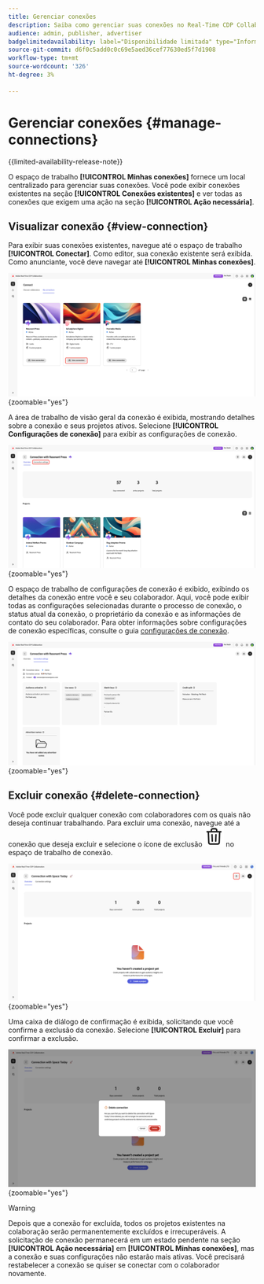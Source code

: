 ```yaml
---
title: Gerenciar conexões
description: Saiba como gerenciar suas conexões no Real-Time CDP Collaboration.
audience: admin, publisher, advertiser
badgelimitedavailability: label="Disponibilidade limitada" type="Informative" url="https://helpx.adobe.com/br/legal/product-descriptions/real-time-customer-data-platform-collaboration.html newtab=true"
source-git-commit: d6f0c5add0c0c69e5aed36cef77630ed5f7d1908
workflow-type: tm+mt
source-wordcount: '326'
ht-degree: 3%

---
```


# Gerenciar conexões {#manage-connections}

{{limited-availability-release-note}}

O espaço de trabalho **[!UICONTROL Minhas conexões]** fornece um local centralizado para gerenciar suas conexões. Você pode exibir conexões existentes na seção **[!UICONTROL Conexões existentes]** e ver todas as conexões que exigem uma ação na seção **[!UICONTROL Ação necessária]**.

## Visualizar conexão {#view-connection}

Para exibir suas conexões existentes, navegue até o espaço de trabalho **[!UICONTROL Conectar]**. Como editor, sua conexão existente será exibida. Como anunciante, você deve navegar até **[!UICONTROL Minhas conexões]**.

![A opção Exibir conexão foi realçada para uma conexão no espaço de trabalho Minhas conexões.](/help/assets/connect/manage-connections/view-connection.png){zoomable="yes"}

A área de trabalho de visão geral da conexão é exibida, mostrando detalhes sobre a conexão e seus projetos ativos. Selecione **[!UICONTROL Configurações de conexão]** para exibir as configurações de conexão.

![A opção Configurações de conexão foi realçada no espaço de trabalho de visão geral da conexão.](/help/assets/connect/manage-connections/connection-overview.png){zoomable="yes"}

O espaço de trabalho de configurações de conexão é exibido, exibindo os detalhes da conexão entre você e seu colaborador. Aqui, você pode exibir todas as configurações selecionadas durante o processo de conexão, o status atual da conexão, o proprietário da conexão e as informações de contato do seu colaborador. Para obter informações sobre configurações de conexão específicas, consulte o guia [configurações de conexão](/help/guide/connect/establishing-connections.md#connection-settings).

![O espaço de trabalho de configurações de conexão exibindo detalhes da conexão.](/help/assets/connect/manage-connections/connection-settings.png){zoomable="yes"}

## Excluir conexão {#delete-connection}

Você pode excluir qualquer conexão com colaboradores com os quais não deseja continuar trabalhando. Para excluir uma conexão, navegue até a conexão que deseja excluir e selecione o ícone de exclusão ![ícone de exclusão](/help/assets/common/delete.svg) no espaço de trabalho de conexão.

![O ícone de exclusão foi realçado no espaço de trabalho de conexão.](/help/assets/connect/establish-connection/delete-option.png){zoomable="yes"}

Uma caixa de diálogo de confirmação é exibida, solicitando que você confirme a exclusão da conexão. Selecione **[!UICONTROL Excluir]** para confirmar a exclusão.

![A caixa de diálogo de confirmação para excluir uma conexão.](/help/assets/connect/establish-connection/delete-confirmation-dialog.png){zoomable="yes"}

>[!WARNING]
>
>Depois que a conexão for excluída, todos os projetos existentes na colaboração serão permanentemente excluídos e irrecuperáveis. A solicitação de conexão permanecerá em um estado pendente na seção **[!UICONTROL Ação necessária]** em **[!UICONTROL Minhas conexões]**, mas a conexão e suas configurações não estarão mais ativas. Você precisará restabelecer a conexão se quiser se conectar com o colaborador novamente.
